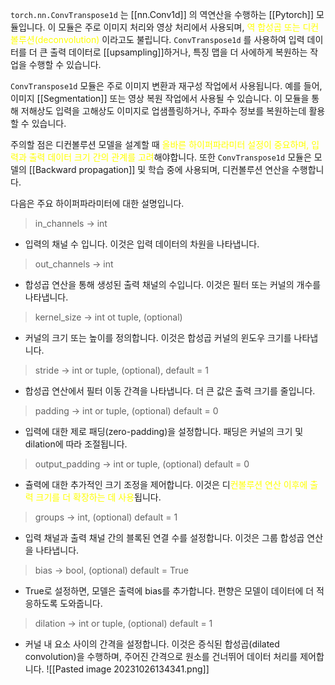 `torch.nn.ConvTranspose1d` 는 [[nn.Conv1d]] 의 역연산을 수행하는 [[Pytorch]] 모듈입니다. 이 모듈은 주로 이미지 처리와 영상 처리에서 사용되며, <font color="#ffff00">역 합성곱 또는 디컨볼루션(deconvolution)</font> 이라고도 불립니다. `ConvTranspose1d` 를 사용하여 입력 데이터를 더 큰 출력 데이터로 [[upsampling]]하거나, 특징 맵을 더 사에하게 복원하는 작업을 수행할 수 있습니다.

`ConvTranspose1d` 모듈은 주로 이미지 변환과 재구성 작업에서 사용됩니다. 예를 들어, 이미지 [[Segmentation]] 또는 영상 복원 작업에서 사용될 수 있습니다. 이 모듈을 통해 저해상도 입력을 고해상도 이미지로 업샘플링하거나, 주파수 정보를 복원하는데 활용할 수 있습니다.

주의할 점은 디컨볼루션 모델을 설계할 때 <font color="#ffff00">올바른 하이퍼파라미터 설정이 중요하며, 입력과 출력 데이터 크기 간의 관계를 고려</font>해야합니다. 또한 `ConvTranspose1d` 모듈은 모델의 [[Backward propagation]] 및 학습 중에 사용되며, 디컨볼루션 연산을 수행합니다.

다음은 주요 하이퍼파라미터에 대한 설명입니다.

> in_channels -> int
- 입력의 채널 수 입니다. 이것은 입력 데이터의 차원을 나타냅니다.

> out_channels -> int
- 합성곱 연산을 통해 생성된 출력 채널의 수입니다. 이것은 필터 또는 커널의 개수를 나타냅니다.

> kernel_size -> int ot tuple, (optional)
- 커널의 크기 또는 높이를 정의합니다. 이것은 합성곱 커널의 윈도우 크기를 나타냅니다.

> stride -> int or tuple, (optional), default = 1
- 합성곱 연산에서 필터 이동 간격을 나타냅니다. 더 큰 값은 출력 크기를 줄입니다.

> padding -> int or tuple, (optional) default = 0
- 입력에 대한 제로 패딩(zero-padding)을 설정합니다. 패딩은 커널의 크기 및 dilation에 따라 조절됩니다.

> output_padding -> int or tuple, (optional) default = 0
- 츌력에 대한 추가적인 크기 조정을 제어합니다. 이것은 디<font color="#ffff00">컨볼루션 연산 이후에 출력 크기를 더 확장하는 데 사용</font>됩니다.

> groups -> int, (optional) default = 1
- 입력 채널과 출력 채널 간의 블록된 연결 수를 설정합니다. 이것은 그룹 합성곱 연산을 나타냅니다.

> bias -> bool, (optional) default = True
- True로 설정하면, 모델은 출력에 bias를 추가합니다. 편향은 모델이 데이터에 더 적응하도록 도와줍니다.

> dilation -> int or tuple, (optional) default = 1
- 커널 내 요소 사이의 간격을 설정합니다. 이것은 증식된 합성곱(dilated convolution)을 수행하며, 주어진 간격으로 원소를 건너뛰어 데이터 처리를 제어합니다.
![[Pasted image 20231026134341.png]]

